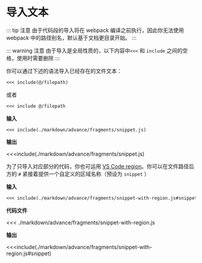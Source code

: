 # 导入文本

::: tip 注意
由于代码段的导入将在 webpack 编译之前执行，因此你无法使用 webpack 中的路径别名，默认基于文档更目录开始。
:::

::: warning 注意
由于导入是全局性质的，以下内容中`<<<` 和 `include` 之间的空格，使用时需要删除
:::

你可以通过下述的语法导入已经存在的文件文本：

``` md
<<< include(@/filepath)
```

或者

``` md
<<< include @/filepath
```

**输入**

```
<<< include(./markdown/advance/fragments/snippet.js)
```

**输出**

<<<include(./markdown/advance/fragments/snippet.js)


为了只导入对应部分的代码，你也可运用 [VS Code region](https://code.visualstudio.com/docs/editor/codebasics#_folding)。你可以在文件路径后方的 `#` 紧接着提供一个自定义的区域名称（预设为 `snippet` ）

**输入**

``` md
<<< include(./markdown/advance/fragments/snippet-with-region.js#snippet)
```

**代码文件**

<<< ./markdown/advance/fragments/snippet-with-region.js

**输出**

<<<include(./markdown/advance/fragments/snippet-with-region.js#snippet)
